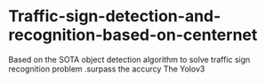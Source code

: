 # Traffic-sign-detection-and-recognition-based-on-centernet
Based on the SOTA object detection algorithm to solve traffic sign recognition problem .surpass the accurcy The Yolov3
